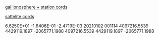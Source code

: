 [gal ionosphere + station cords](https://cddis.nasa.gov/archive/gnss/data/daily/2021/001/21l/)

[sattelite cords](https://cddis.nasa.gov/archive/gnss/data/daily/2021/001/21g/)


6.6250E+01 -1.6406E-01 -2.4719E-03
20210102 001114
4097216.5539  4429119.1897 -2065771.1988
4097216.5539  4429119.1897 -2065771.1988